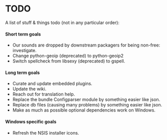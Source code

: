 # TODO

A list of stuff & things todo (not in any particular order):

#### Short term goals

* Our sounds are dropped by downstream packagers for being non-free: investigate.
* Change python-geoip (deprecated) to python-geoip2
* Switch spellcheck from libsexy (deprecated) to gspell.

#### Long term goals

* Curate and update embedded plugins.
* Update the wiki.
* Reach out for translation help.
* Replace the bundle Configparser module by something easier like json.
* Replace db files (causing many problems) by something easier like json.
* Make as much as possible optional dependencies work on Windows.

#### Windows specific goals

* Refresh the NSIS installer icons.
